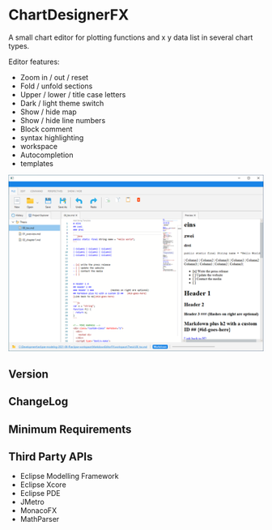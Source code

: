 # ChartDesignerFX
A small chart editor for plotting functions and x y data list in several chart types.

Editor features:
* Zoom in / out / reset
* Fold / unfold sections
* Upper / lower / title case letters
* Dark / light theme switch
* Show / hide map
* Show / hide line numbers
* Block comment 
* syntax highlighting
* workspace
* Autocompletion
* templates

![Application](https://github.com/chqu1012/MarkdownEditorFX/blob/main/MarkdownEditorFX/resources/01_app.png)  


## Version

## ChangeLog

## Minimum Requirements

## Third Party APIs
* Eclipse Modelling Framework
* Eclipse Xcore
* Eclipse PDE
* JMetro
* MonacoFX
* MathParser

